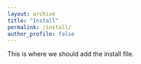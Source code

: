 ```yaml
---
layout: archive
title: "Install"
permalink: /install/
author_profile: false
---
```


This is where we should add the install file.